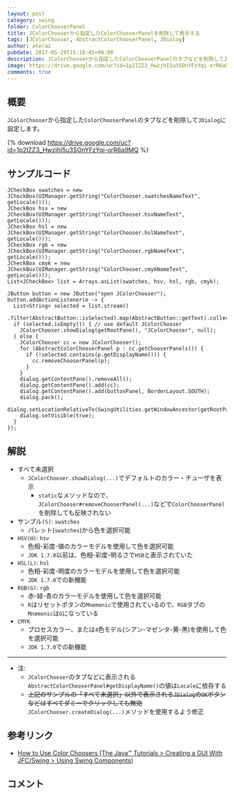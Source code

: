 ```yaml
---
layout: post
category: swing
folder: ColorChooserPanel
title: JColorChooserから指定したColorChooserPanelを削除して表示する
tags: [JColorChooser, AbstractColorChooserPanel, JDialog]
author: aterai
pubdate: 2017-05-29T15:18:45+09:00
description: JColorChooserから指定したColorChooserPanelのタブなどを削除してJDialogに設定します。
image: https://drive.google.com/uc?id=1p2IZZ3_HwzjhI5u3SOnYFzYqi-orR6a9MQ
comments: true
---
```

## 概要
`JColorChooser`から指定した`ColorChooserPanel`のタブなどを削除して`JDialog`に設定します。

{% download https://drive.google.com/uc?id=1p2IZZ3_HwzjhI5u3SOnYFzYqi-orR6a9MQ %}

## サンプルコード
<pre class="prettyprint"><code>JCheckBox swatches = new JCheckBox(UIManager.getString("ColorChooser.swatchesNameText", getLocale()));
JCheckBox hsv = new JCheckBox(UIManager.getString("ColorChooser.hsvNameText", getLocale()));
JCheckBox hsl = new JCheckBox(UIManager.getString("ColorChooser.hslNameText", getLocale()));
JCheckBox rgb = new JCheckBox(UIManager.getString("ColorChooser.rgbNameText", getLocale()));
JCheckBox cmyk = new JCheckBox(UIManager.getString("ColorChooser.cmykNameText", getLocale()));
List&lt;JCheckBox&gt; list = Arrays.asList(swatches, hsv, hsl, rgb, cmyk);

JButton button = new JButton("open JColorChooser");
button.addActionListener(e -&gt; {
  List&lt;String&gt; selected = list.stream()
    .filter(AbstractButton::isSelected).map(AbstractButton::getText).collect(Collectors.toList());
  if (selected.isEmpty()) { // use default JColorChooser
    JColorChooser.showDialog(getRootPane(), "JColorChooser", null);
  } else {
    JColorChooser cc = new JColorChooser();
    for (AbstractColorChooserPanel p : cc.getChooserPanels()) {
      if (!selected.contains(p.getDisplayName())) {
        cc.removeChooserPanel(p);
      }
    }
    dialog.getContentPane().removeAll();
    dialog.getContentPane().add(cc);
    dialog.getContentPane().add(buttonPanel, BorderLayout.SOUTH);
    dialog.pack();
    dialog.setLocationRelativeTo(SwingUtilities.getWindowAncestor(getRootPane()));
    dialog.setVisible(true);
  }
});
</code></pre>

## 解説
- すべて未選択
    - `JColorChooser.showDialog(...)`でデフォルトのカラー・チューザを表示
        - `static`なメソッドなので、`JColorChooser#removeChooserPanel(...)`などで`ColorChooserPanel`を削除しても反映されない
- サンプル`(S)`: `swatches`
    - パレット(`swatches`)から色を選択可能
- `HSV(H)`: `hsv`
    - 色相-彩度-値のカラーモデルを使用して色を選択可能
    - `JDK 1.7.0`以前は、色相-彩度-明るさで`HSB`と表示されていた
- `HSL(L)`: `hsl`
    - 色相-彩度-明度のカラーモデルを使用して色を選択可能
    - `JDK 1.7.0`での新機能
- `RGB(G)`: `rgb`
    - 赤-緑-青のカラーモデルを使用して色を選択可能
    - `R`はリセットボタンの`Mnemonic`で使用されているので、`RGB`タブの`Mnemonic`は`G`になっている
- `CMYK`
    - プロセスカラー、または`4`色モデル(シアン-マゼンタ-黄-黒)を使用して色を選択可能
    - `JDK 1.7.0`での新機能

<!-- dummy comment line for breaking list -->

- - - -
- 注:
    - `JColorChooser`のタブなどに表示される`AbstractColorChooserPanel#getDisplayName()`の値は`Locale`に依存する
    - ~~上記のサンプルの「すべて未選択」以外で表示される`JDialog`の`OK`ボタンなどはすべてダミーでクリックしても無効~~ `JColorChooser.createDialog(...)`メソッドを使用するよう修正

<!-- dummy comment line for breaking list -->

## 参考リンク
- [How to Use Color Choosers (The Java™ Tutorials > Creating a GUI With JFC/Swing > Using Swing Components)](https://docs.oracle.com/javase/tutorial/uiswing/components/colorchooser.html)

<!-- dummy comment line for breaking list -->

## コメント
